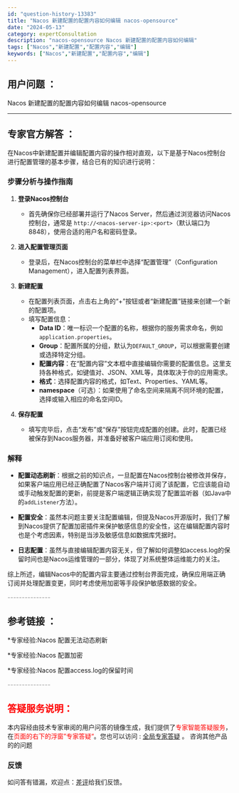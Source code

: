 ```yaml
---
id: "question-history-13383"
title: "Nacos 新建配置的配置内容如何编辑 nacos-opensource"
date: "2024-05-13"
category: expertConsultation
description: "nacos-opensource Nacos 新建配置的配置内容如何编辑"
tags: ["Nacos","新建配置","配置内容","编辑"]
keywords: ["Nacos","新建配置","配置内容","编辑"]
---
```


## 用户问题 ： 
 Nacos 新建配置的配置内容如何编辑 nacos-opensource 

---------------
## 专家官方解答 ：

在Nacos中新建配置并编辑配置内容的操作相对直观，以下是基于Nacos控制台进行配置管理的基本步骤，结合已有的知识进行说明：

### 步骤分析与操作指南

1. **登录Nacos控制台**
   - 首先确保你已经部署并运行了Nacos Server，然后通过浏览器访问Nacos控制台，通常是 `http://<nacos-server-ip>:<port>`（默认端口为8848），使用合适的用户名和密码登录。

2. **进入配置管理页面**
   - 登录后，在Nacos控制台的菜单栏中选择“配置管理”（Configuration Management），进入配置列表界面。

3. **新建配置**
   - 在配置列表页面，点击右上角的“+”按钮或者“新建配置”链接来创建一个新的配置项。
   - 填写配置信息：
     - **Data ID**：唯一标识一个配置的名称，根据你的服务需求命名，例如`application.properties`。
     - **Group**：配置所属的分组，默认为`DEFAULT_GROUP`，可以根据需要创建或选择特定分组。
     - **配置内容**：在“配置内容”文本框中直接编辑你需要的配置信息。这里支持各种格式，如键值对、JSON、XML等，具体取决于你的应用需求。
     - **格式**：选择配置内容的格式，如Text、Properties、YAML等。
     - **namespace**（可选）：如果使用了命名空间来隔离不同环境的配置，选择或输入相应的命名空间ID。

4. **保存配置**
   - 填写完毕后，点击“发布”或“保存”按钮完成配置的创建。此时，配置已经被保存到Nacos服务器，并准备好被客户端应用订阅和使用。

### 解释

- **配置动态刷新**：根据之前的知识点，一旦配置在Nacos控制台被修改并保存，如果客户端应用已经正确配置了Nacos客户端并订阅了该配置，它应该能自动或手动触发配置的更新，前提是客户端逻辑正确实现了配置监听器（如Java中的`addListener`方法）。

- **配置安全**：虽然本问题主要关注配置编辑，但提及Nacos开源版时，我们了解到Nacos提供了配置加密插件来保护敏感信息的安全性，这在编辑配置内容时也是个考虑因素，特别是当涉及敏感信息如数据库凭据时。

- **日志配置**：虽然与直接编辑配置内容无关，但了解如何调整如access.log的保留时间也是Nacos运维管理的一部分，体现了对系统整体运维能力的关注。

综上所述，编辑Nacos中的配置内容主要通过控制台界面完成，确保应用端正确订阅并处理配置变更，同时考虑使用加密等手段保护敏感数据的安全。


<font color="#949494">---------------</font> 


## 参考链接 ：

*专家经验:Nacos 配置无法动态刷新 
 
 *专家经验:Nacos 配置加密 
 
 *专家经验:Nacos 配置access.log的保留时间 


 <font color="#949494">---------------</font> 
 


## <font color="#FF0000">答疑服务说明：</font> 

本内容经由技术专家审阅的用户问答的镜像生成，我们提供了<font color="#FF0000">专家智能答疑服务</font>，在<font color="#FF0000">页面的右下的浮窗”专家答疑“</font>。您也可以访问 : [全局专家答疑](https://opensource.alibaba.com/chatBot) 。 咨询其他产品的的问题

### 反馈
如问答有错漏，欢迎点：[差评](https://ai.nacos.io/user/feedbackByEnhancerGradePOJOID?enhancerGradePOJOId=13395)给我们反馈。
